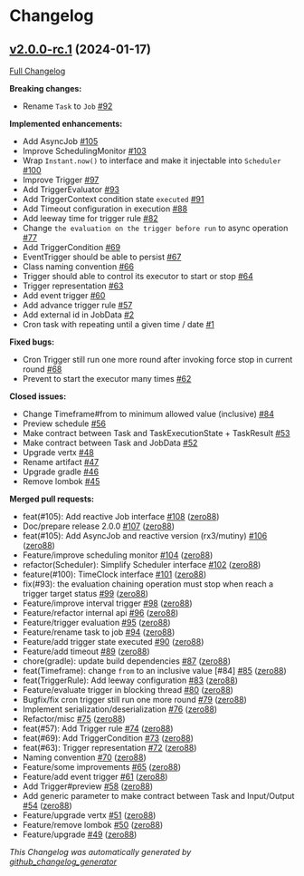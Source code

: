 # Changelog

## [v2.0.0-rc.1](https://github.com/zero88/scheduler.x/tree/v2.0.0-rc.1) (2024-01-17)

[Full Changelog](https://github.com/zero88/scheduler.x/compare/925dfb386184b7a6eb1b22e59d6e3125d85f5e1b...v2.0.0-rc.1)

**Breaking changes:**

- Rename `Task` to `Job` [\#92](https://github.com/zero88/scheduler.x/issues/92)

**Implemented enhancements:**

- Add AsyncJob [\#105](https://github.com/zero88/scheduler.x/issues/105)
- Improve SchedulingMonitor  [\#103](https://github.com/zero88/scheduler.x/issues/103)
- Wrap `Instant.now()` to interface and make it injectable into `Scheduler` [\#100](https://github.com/zero88/scheduler.x/issues/100)
- Improve Trigger [\#97](https://github.com/zero88/scheduler.x/issues/97)
- Add TriggerEvaluator [\#93](https://github.com/zero88/scheduler.x/issues/93)
- Add TriggerContext condition state `executed` [\#91](https://github.com/zero88/scheduler.x/issues/91)
- Add Timeout configuration in execution [\#88](https://github.com/zero88/scheduler.x/issues/88)
- Add leeway time for trigger rule [\#82](https://github.com/zero88/scheduler.x/issues/82)
- Change `the evaluation on the trigger before run` to async operation [\#77](https://github.com/zero88/scheduler.x/issues/77)
- Add TriggerCondition [\#69](https://github.com/zero88/scheduler.x/issues/69)
- EventTrigger should be able to persist [\#67](https://github.com/zero88/scheduler.x/issues/67)
- Class naming convention [\#66](https://github.com/zero88/scheduler.x/issues/66)
- Trigger should able to control its executor to start or stop [\#64](https://github.com/zero88/scheduler.x/issues/64)
- Trigger representation [\#63](https://github.com/zero88/scheduler.x/issues/63)
- Add event trigger [\#60](https://github.com/zero88/scheduler.x/issues/60)
- Add advance trigger rule [\#57](https://github.com/zero88/scheduler.x/issues/57)
- Add external id in JobData [\#2](https://github.com/zero88/scheduler.x/issues/2)
- Cron task with repeating until a given time / date [\#1](https://github.com/zero88/scheduler.x/issues/1)

**Fixed bugs:**

- Cron Trigger still run one more round after invoking force stop in current round [\#68](https://github.com/zero88/scheduler.x/issues/68)
- Prevent to start the executor many times [\#62](https://github.com/zero88/scheduler.x/issues/62)

**Closed issues:**

- Change Timeframe\#from to minimum allowed value \(inclusive\) [\#84](https://github.com/zero88/scheduler.x/issues/84)
- Preview schedule  [\#56](https://github.com/zero88/scheduler.x/issues/56)
- Make contract between Task and TaskExecutionState + TaskResult [\#53](https://github.com/zero88/scheduler.x/issues/53)
- Make contract between Task and  JobData [\#52](https://github.com/zero88/scheduler.x/issues/52)
- Upgrade vertx [\#48](https://github.com/zero88/scheduler.x/issues/48)
- Rename artifact [\#47](https://github.com/zero88/scheduler.x/issues/47)
- Upgrade gradle [\#46](https://github.com/zero88/scheduler.x/issues/46)
- Remove lombok [\#45](https://github.com/zero88/scheduler.x/issues/45)

**Merged pull requests:**

- feat\(\#105\): Add reactive Job interface [\#108](https://github.com/zero88/scheduler.x/pull/108) ([zero88](https://github.com/zero88))
- Doc/prepare release 2.0.0 [\#107](https://github.com/zero88/scheduler.x/pull/107) ([zero88](https://github.com/zero88))
- feat\(\#105\): Add AsyncJob and reactive version \(rx3/mutiny\) [\#106](https://github.com/zero88/scheduler.x/pull/106) ([zero88](https://github.com/zero88))
- Feature/improve scheduling monitor [\#104](https://github.com/zero88/scheduler.x/pull/104) ([zero88](https://github.com/zero88))
- refactor\(Scheduler\): Simplify Scheduler interface [\#102](https://github.com/zero88/scheduler.x/pull/102) ([zero88](https://github.com/zero88))
- feature\(\#100\): TimeClock interface [\#101](https://github.com/zero88/scheduler.x/pull/101) ([zero88](https://github.com/zero88))
- fix\(\#93\): the evaluation chaining operation must stop when reach a trigger target status [\#99](https://github.com/zero88/scheduler.x/pull/99) ([zero88](https://github.com/zero88))
- Feature/improve interval trigger [\#98](https://github.com/zero88/scheduler.x/pull/98) ([zero88](https://github.com/zero88))
- Feature/refactor internal api [\#96](https://github.com/zero88/scheduler.x/pull/96) ([zero88](https://github.com/zero88))
- Feature/trigger evaluation [\#95](https://github.com/zero88/scheduler.x/pull/95) ([zero88](https://github.com/zero88))
- Feature/rename task to job [\#94](https://github.com/zero88/scheduler.x/pull/94) ([zero88](https://github.com/zero88))
- Feature/add trigger state executed [\#90](https://github.com/zero88/scheduler.x/pull/90) ([zero88](https://github.com/zero88))
- Feature/add timeout [\#89](https://github.com/zero88/scheduler.x/pull/89) ([zero88](https://github.com/zero88))
- chore\(gradle\): update build dependencies [\#87](https://github.com/zero88/scheduler.x/pull/87) ([zero88](https://github.com/zero88))
- feat\(Timeframe\): change `from` to an inclusive value \[\#84\] [\#85](https://github.com/zero88/scheduler.x/pull/85) ([zero88](https://github.com/zero88))
- feat\(TriggerRule\): Add leeway configuration [\#83](https://github.com/zero88/scheduler.x/pull/83) ([zero88](https://github.com/zero88))
- Feature/evaluate trigger in blocking thread [\#80](https://github.com/zero88/scheduler.x/pull/80) ([zero88](https://github.com/zero88))
- Bugfix/fix cron trigger still run one more round [\#79](https://github.com/zero88/scheduler.x/pull/79) ([zero88](https://github.com/zero88))
- Implement serialization/deserialization [\#76](https://github.com/zero88/scheduler.x/pull/76) ([zero88](https://github.com/zero88))
- Refactor/misc [\#75](https://github.com/zero88/scheduler.x/pull/75) ([zero88](https://github.com/zero88))
- feat\(\#57\): Add Trigger rule [\#74](https://github.com/zero88/scheduler.x/pull/74) ([zero88](https://github.com/zero88))
- feat\(\#69\): Add TriggerCondition [\#73](https://github.com/zero88/scheduler.x/pull/73) ([zero88](https://github.com/zero88))
- feat\(\#63\): Trigger representation [\#72](https://github.com/zero88/scheduler.x/pull/72) ([zero88](https://github.com/zero88))
- Naming convention [\#70](https://github.com/zero88/scheduler.x/pull/70) ([zero88](https://github.com/zero88))
- Feature/some improvements [\#65](https://github.com/zero88/scheduler.x/pull/65) ([zero88](https://github.com/zero88))
- Feature/add event trigger [\#61](https://github.com/zero88/scheduler.x/pull/61) ([zero88](https://github.com/zero88))
- Add Trigger\#preview [\#58](https://github.com/zero88/scheduler.x/pull/58) ([zero88](https://github.com/zero88))
- Add generic parameter to make contract between Task and Input/Output [\#54](https://github.com/zero88/scheduler.x/pull/54) ([zero88](https://github.com/zero88))
- Feature/upgrade vertx [\#51](https://github.com/zero88/scheduler.x/pull/51) ([zero88](https://github.com/zero88))
- Feature/remove lombok [\#50](https://github.com/zero88/scheduler.x/pull/50) ([zero88](https://github.com/zero88))
- Feature/upgrade [\#49](https://github.com/zero88/scheduler.x/pull/49) ([zero88](https://github.com/zero88))



*This Changelog was automatically generated by [github_changelog_generator](https://github.com/github-changelog-generator/github-changelog-generator)*

